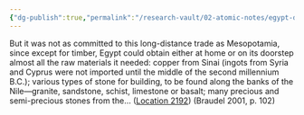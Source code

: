```yaml
---
{"dg-publish":true,"permalink":"/research-vault/02-atomic-notes/egypt-did-not-have-to-rely-on-long-distance-trade-as-much-as-mesopotamia/"}
---
```


But it was not as committed to this long-distance trade as Mesopotamia, since except for timber, Egypt could obtain either at home or on its doorstep almost all the raw materials it needed: copper from Sinai (ingots from Syria and Cyprus were not imported until the middle of the second millennium B.C.); various types of stone for building, to be found along the banks of the Nile—granite, sandstone, schist, limestone or basalt; many precious and semi-precious stones from the… ([Location 2192](https://readwise.io/to_kindle?action=open&asin=B004FEFSCC&location=2192)) (Braudel 2001, p. 102)